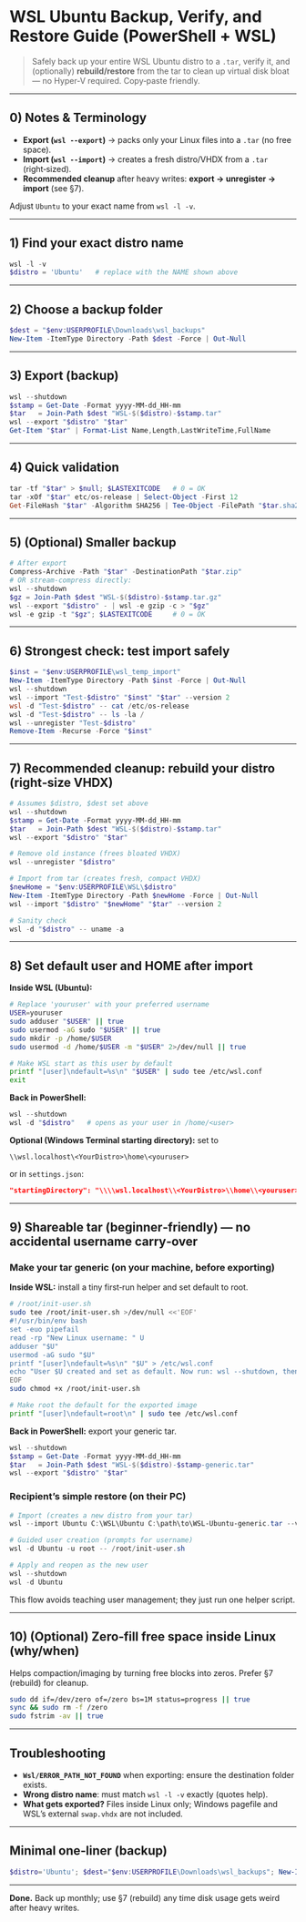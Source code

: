 # WSL Ubuntu Backup, Verify, and Restore Guide (PowerShell + WSL)

> Safely back up your entire WSL Ubuntu distro to a `.tar`, verify it, and (optionally) **rebuild/restore** from the tar to clean up virtual disk bloat — no Hyper‑V required. Copy‑paste friendly.

---

## 0) Notes & Terminology
- **Export (`wsl --export`)** → packs only your Linux files into a `.tar` (no free space).
- **Import (`wsl --import`)** → creates a fresh distro/VHDX from a `.tar` (right‑sized).
- **Recommended cleanup** after heavy writes: **export → unregister → import** (see §7).

Adjust `Ubuntu` to your exact name from `wsl -l -v`.

---

## 1) Find your exact distro name
```powershell
wsl -l -v
$distro = 'Ubuntu'   # replace with the NAME shown above
```

---

## 2) Choose a backup folder
```powershell
$dest = "$env:USERPROFILE\Downloads\wsl_backups"
New-Item -ItemType Directory -Path $dest -Force | Out-Null
```

---

## 3) Export (backup)
```powershell
wsl --shutdown
$stamp = Get-Date -Format yyyy-MM-dd_HH-mm
$tar   = Join-Path $dest "WSL-$($distro)-$stamp.tar"
wsl --export "$distro" "$tar"
Get-Item "$tar" | Format-List Name,Length,LastWriteTime,FullName
```

---

## 4) Quick validation
```powershell
tar -tf "$tar" > $null; $LASTEXITCODE   # 0 = OK
tar -xOf "$tar" etc/os-release | Select-Object -First 12
Get-FileHash "$tar" -Algorithm SHA256 | Tee-Object -FilePath "$tar.sha256.txt"
```

---

## 5) (Optional) Smaller backup
```powershell
# After export
Compress-Archive -Path "$tar" -DestinationPath "$tar.zip"
# OR stream-compress directly:
wsl --shutdown
$gz = Join-Path $dest "WSL-$($distro)-$stamp.tar.gz"
wsl --export "$distro" - | wsl -e gzip -c > "$gz"
wsl -e gzip -t "$gz"; $LASTEXITCODE     # 0 = OK
```

---

## 6) Strongest check: test import safely
```powershell
$inst = "$env:USERPROFILE\wsl_temp_import"
New-Item -ItemType Directory -Path $inst -Force | Out-Null
wsl --shutdown
wsl --import "Test-$distro" "$inst" "$tar" --version 2
wsl -d "Test-$distro" -- cat /etc/os-release
wsl -d "Test-$distro" -- ls -la /
wsl --unregister "Test-$distro"
Remove-Item -Recurse -Force "$inst"
```

---

## 7) **Recommended cleanup**: rebuild your distro (right‑size VHDX)
```powershell
# Assumes $distro, $dest set above
wsl --shutdown
$stamp = Get-Date -Format yyyy-MM-dd_HH-mm
$tar   = Join-Path $dest "WSL-$($distro)-$stamp.tar"
wsl --export "$distro" "$tar"

# Remove old instance (frees bloated VHDX)
wsl --unregister "$distro"

# Import from tar (creates fresh, compact VHDX)
$newHome = "$env:USERPROFILE\WSL\$distro"
New-Item -ItemType Directory -Path $newHome -Force | Out-Null
wsl --import "$distro" "$newHome" "$tar" --version 2

# Sanity check
wsl -d "$distro" -- uname -a
```

---

## 8) Set default user and HOME after import
**Inside WSL (Ubuntu):**
```bash
# Replace 'youruser' with your preferred username
USER=youruser
sudo adduser "$USER" || true
sudo usermod -aG sudo "$USER" || true
sudo mkdir -p /home/$USER
sudo usermod -d /home/$USER -m "$USER" 2>/dev/null || true

# Make WSL start as this user by default
printf "[user]\ndefault=%s\n" "$USER" | sudo tee /etc/wsl.conf
exit
```
**Back in PowerShell:**
```powershell
wsl --shutdown
wsl -d "$distro"   # opens as your user in /home/<user>
```

**Optional (Windows Terminal starting directory):** set to
```
\\wsl.localhost\<YourDistro>\home\<youruser>
```
or in `settings.json`:
```json
"startingDirectory": "\\\\wsl.localhost\\<YourDistro>\\home\\<youruser>"
```

---

## 9) **Shareable tar (beginner‑friendly)** — no accidental username carry‑over

### Make your tar generic (on your machine, before exporting)
**Inside WSL:** install a tiny first‑run helper and set default to root.
```bash
# /root/init-user.sh
sudo tee /root/init-user.sh >/dev/null <<'EOF'
#!/usr/bin/env bash
set -euo pipefail
read -rp "New Linux username: " U
adduser "$U"
usermod -aG sudo "$U"
printf "[user]\ndefault=%s\n" "$U" > /etc/wsl.conf
echo "User $U created and set as default. Now run: wsl --shutdown, then reopen."
EOF
sudo chmod +x /root/init-user.sh

# Make root the default for the exported image
printf "[user]\ndefault=root\n" | sudo tee /etc/wsl.conf
```
**Back in PowerShell:** export your generic tar.
```powershell
wsl --shutdown
$stamp = Get-Date -Format yyyy-MM-dd_HH-mm
$tar   = Join-Path $dest "WSL-$($distro)-$stamp-generic.tar"
wsl --export "$distro" "$tar"
```

### Recipient’s simple restore (on their PC)
```powershell
# Import (creates a new distro from your tar)
wsl --import Ubuntu C:\WSL\Ubuntu C:\path\to\WSL-Ubuntu-generic.tar --version 2

# Guided user creation (prompts for username)
wsl -d Ubuntu -u root -- /root/init-user.sh

# Apply and reopen as the new user
wsl --shutdown
wsl -d Ubuntu
```
This flow avoids teaching user management; they just run one helper script.

---

## 10) (Optional) Zero‑fill free space inside Linux (why/when)
Helps compaction/imaging by turning free blocks into zeros. Prefer §7 (rebuild) for cleanup.
```bash
sudo dd if=/dev/zero of=/zero bs=1M status=progress || true
sync && sudo rm -f /zero
sudo fstrim -av || true
```

---

## Troubleshooting
- **`Wsl/ERROR_PATH_NOT_FOUND`** when exporting: ensure the destination folder exists.
- **Wrong distro name**: must match `wsl -l -v` exactly (quotes help).
- **What gets exported?** Files inside Linux only; Windows pagefile and WSL’s external `swap.vhdx` are not included.

---

## Minimal one‑liner (backup)
```powershell
$distro='Ubuntu'; $dest="$env:USERPROFILE\Downloads\wsl_backups"; New-Item -ItemType Directory -Path $dest -Force|Out-Null; wsl --shutdown; $stamp=Get-Date -Format yyyy-MM-dd_HH-mm; $tar=Join-Path $dest "WSL-$($distro)-$stamp.tar"; wsl --export "$distro" "$tar"; tar -tf "$tar" > $null; Get-FileHash "$tar" -Algorithm SHA256
```

---

**Done.** Back up monthly; use §7 (rebuild) any time disk usage gets weird after heavy writes.
